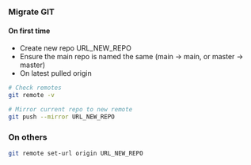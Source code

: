 ### Migrate GIT

#### On first time
- Create new repo URL_NEW_REPO
- Ensure the main repo is named the same (main -> main, or master -> master)
- On latest pulled origin
```bash
# Check remotes
git remote -v

# Mirror current repo to new remote
git push --mirror URL_NEW_REPO
```

### On others

```bash
git remote set-url origin URL_NEW_REPO
```
